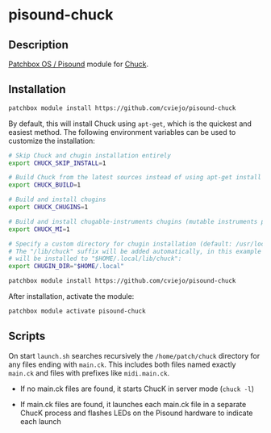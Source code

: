 # pisound-chuck

## Description

[Patchbox OS / Pisound](https://blokas.io/pisound/) module for [Chuck](https://chuck.cs.princeton.edu/).

## Installation

```sh
patchbox module install https://github.com/cviejo/pisound-chuck
```

By default, this will install Chuck using `apt-get`, which is the quickest and easiest method. The following environment variables can be used to customize the installation:

```sh
# Skip Chuck and chugin installation entirely
export CHUCK_SKIP_INSTALL=1

# Build Chuck from the latest sources instead of using apt-get install
export CHUCK_BUILD=1

# Build and install chugins
export CHUCK_CHUGINS=1

# Build and install chugable-instruments chugins (mutable instruments port)
export CHUCK_MI=1

# Specify a custom directory for chugin installation (default: /usr/local)
# The "/lib/chuck" suffix will be added automatically, in this example chugins
# will be installed to "$HOME/.local/lib/chuck":
export CHUGIN_DIR="$HOME/.local"

patchbox module install https://github.com/cviejo/pisound-chuck
```

After installation, activate the module:

```sh
patchbox module activate pisound-chuck
```

## Scripts

On start `launch.sh` searches recursively the `/home/patch/chuck` directory for any files ending with `main.ck`. This includes both files named exactly `main.ck` and files with prefixes like `midi.main.ck`.

- If no main.ck files are found, it starts ChucK in server mode (`chuck -l`)

- If main.ck files are found, it launches each main.ck file in a separate ChucK process and flashes LEDs on the Pisound hardware to indicate each launch
